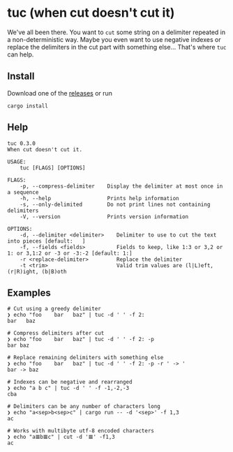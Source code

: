 # tuc (when cut doesn't cut it)

We've all been there. You want to `cut` some string on a delimiter repeated in a non-deterministic way. Maybe you even want to use negative indexes or replace the delimiters in the cut part with something else...
That's where `tuc` can help.

## Install

Download one of the [releases](https://github.com/riquito/tuc/releases) or run

```
cargo install
```

## Help

```
tuc 0.3.0
When cut doesn't cut it.

USAGE:
    tuc [FLAGS] [OPTIONS]

FLAGS:
    -p, --compress-delimiter    Display the delimiter at most once in a sequence
    -h, --help                  Prints help information
    -s, --only-delimited        Do not print lines not containing delimiters
    -V, --version               Prints version information

OPTIONS:
    -d, --delimiter <delimiter>    Delimiter to use to cut the text into pieces [default: 	]
    -f, --fields <fields>          Fields to keep, like 1:3 or 3,2 or 1: or 3,1:2 or -3 or -3:-2 [default: 1:]
    -r <replace-delimiter>         Replace the delimiter
    -t <trim>                      Valid trim values are (l|L)eft, (r|R)ight, (b|B)oth
```

## Examples

```
# Cut using a greedy delimiter
❯ echo "foo    bar   baz" | tuc -d ' ' -f 2:
bar   baz
```

```
# Compress delimiters after cut
❯ echo "foo    bar   baz" | tuc -d ' ' -f 2: -p
bar baz
```

```
# Replace remaining delimiters with something else
❯ echo "foo    bar   baz" | tuc -d ' ' -f 2: -p -r ' -> '
bar -> baz
```

```
# Indexes can be negative and rearranged
❯ echo "a b c" | tuc -d ' ' -f -1,-2,-3
cba
```

```
# Delimiters can be any number of characters long
❯ echo "a<sep>b<sep>c" | cargo run -- -d '<sep>' -f 1,3
ac
```

```
# Works with multibyte utf-8 encoded characters
❯ echo "a𝌆b𝌆c" | cut -d '𝌆' -f1,3
ac
```
